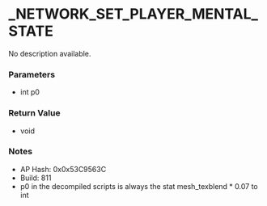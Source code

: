 # _NETWORK_SET_PLAYER_MENTAL_STATE

No description available.

### Parameters
* int p0

### Return Value
* void

### Notes
* AP Hash: 0x0x53C9563C
* Build: 811
* p0 in the decompiled scripts is always the stat mesh_texblend * 0.07 to int

